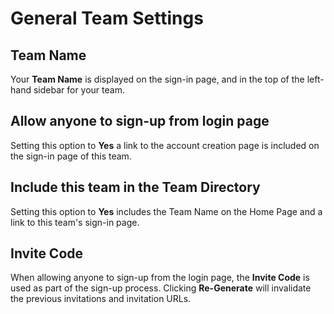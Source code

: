 # General Team Settings 

## Team Name

Your **Team Name** is displayed on the sign-in page, and in the top of the left-hand sidebar for your team. 

## Allow anyone to sign-up from login page

Setting this option to **Yes** a link to the account creation page is included on the sign-in page of this team. 

## Include this team in the Team Directory

Setting this option to **Yes** includes the Team Name on the Home Page and a link to this team's sign-in page. 

## Invite Code 

When allowing anyone to sign-up from the login page, the **Invite Code** is used as part of the sign-up process. Clicking **Re-Generate** will invalidate the previous invitations and invitation URLs. 

